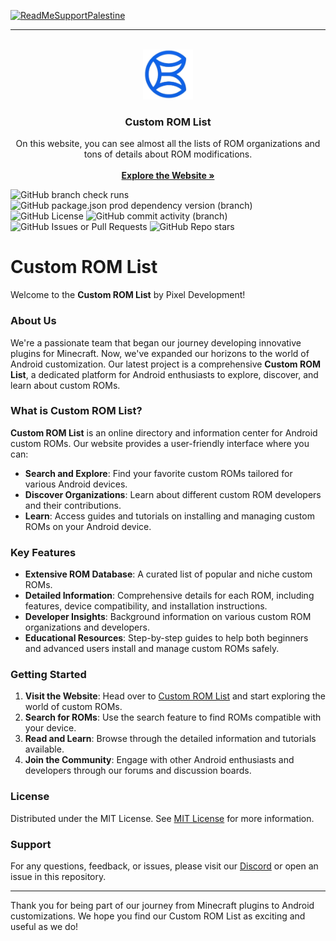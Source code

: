 [![ReadMeSupportPalestine](https://raw.githubusercontent.com/Safouene1/support-palestine-banner/master/banner-support.svg)](https://techforpalestine.org/learn-more)

---

<br/>
<div align="center">
<img src="\static\img\logo.png" alt="Logo" width="80" height="80">
</a>
<h3 align="center">Custom ROM List</h3>
<p align="center">On this website, you can see almost all the lists of ROM organizations and tons of details about ROM modifications.<br/>
<br/>
<a href="https://pixelzdevelopment.github.io/Custom-ROM-List/"><strong>Explore the Website »</strong></a><br/>
</p>
</div>

![GitHub branch check runs](https://img.shields.io/github/check-runs/PixelzDevelopment/Custom-ROM-List/main)
![GitHub package.json prod dependency version (branch)](https://img.shields.io/github/package-json/dependency-version/PixelzDevelopment/Custom-ROM-List/%40docusaurus%2Fcore/main)
![GitHub License](https://img.shields.io/github/license/PixelzDevelopment/Custom-ROM-List)
![GitHub commit activity (branch)](https://img.shields.io/github/commit-activity/t/PixelzDevelopment/Custom-ROM-List/main)
![GitHub Issues or Pull Requests](https://img.shields.io/github/issues/PixelzDevelopment/Custom-ROM-List)
![GitHub Repo stars](https://img.shields.io/github/stars/PixelzDevelopment/Custom-ROM-List)

# Custom ROM List

Welcome to the **Custom ROM List** by Pixel Development!

### About Us

We're a passionate team that began our journey developing innovative plugins for Minecraft. Now, we've expanded our horizons to the world of Android customization. Our latest project is a comprehensive **Custom ROM List**, a dedicated platform for Android enthusiasts to explore, discover, and learn about custom ROMs.

### What is Custom ROM List?

**Custom ROM List** is an online directory and information center for Android custom ROMs. Our website provides a user-friendly interface where you can:

- **Search and Explore**: Find your favorite custom ROMs tailored for various Android devices.
- **Discover Organizations**: Learn about different custom ROM developers and their contributions.
- **Learn**: Access guides and tutorials on installing and managing custom ROMs on your Android device.

### Key Features

- **Extensive ROM Database**: A curated list of popular and niche custom ROMs.
- **Detailed Information**: Comprehensive details for each ROM, including features, device compatibility, and installation instructions.
- **Developer Insights**: Background information on various custom ROM organizations and developers.
- **Educational Resources**: Step-by-step guides to help both beginners and advanced users install and manage custom ROMs safely.

### Getting Started

1. **Visit the Website**: Head over to [Custom ROM List](https://pixelzdevelopment.github.io/Custom-ROM-List/) and start exploring the world of custom ROMs.
2. **Search for ROMs**: Use the search feature to find ROMs compatible with your device.
3. **Read and Learn**: Browse through the detailed information and tutorials available.
4. **Join the Community**: Engage with other Android enthusiasts and developers through our forums and discussion boards.

### License

Distributed under the MIT License. See [MIT License](https://opensource.org/licenses/MIT) for more information.

### Support

For any questions, feedback, or issues, please visit our [Discord](https://discord.gg/6gjTNXZ4z4) or open an issue in this repository.

---

Thank you for being part of our journey from Minecraft plugins to Android customizations. We hope you find our Custom ROM List as exciting and useful as we do!
